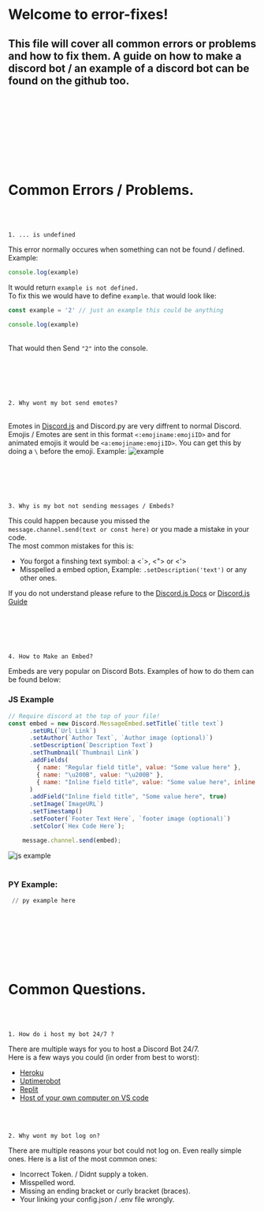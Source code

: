 # Welcome to error-fixes!
## This file will cover all common errors or problems and how to fix them. A guide on how to make a discord bot / an example of a discord bot can be found on the github too.  

<br />
<br />
<br />
<br />
<br />
<br />
<br />
<br />
  

# Common Errors / Problems.

<br />
<br />

```
1. ... is undefined
```
This error normally occures when something can not be found / defined. <br> Example:

 ```js
console.log(example)
```

 It would return `example is not defined.` <br> To fix this we would have to define `example`. that would look like:
```js
const example = '2' // just an example this could be anything

console.log(example)
```
<br> That would then Send `"2"` into the console.

<br />
<br />
<br />
<br />

```
2. Why wont my bot send emotes?
```
<br> Emotes in [Discord.js](https://discord.js.org/#/) and Discord.py are very diffrent to normal Discord.<br> Emojis / Emotes are sent in this format `<:emojiname:emojiID>` and for animated emojis it would be `<a:emojiname:emojiID>`. You can get this by doing a `\` before the emoji. Example:  ![example](https://cdn.discordapp.com/attachments/850404343420813372/850449214215684156/unknown.png)

<br />
<br />
<br />
<br />

```
3. Why is my bot not sending messages / Embeds?
```
This could happen because you missed the <br> `message.channel.send(text or const here)`  or you made a mistake in your code.<br> The most common mistakes for this is:
* You forgot a finshing text symbol: a <`>, <"> or <'>
* Misspelled a embed option, Example: `.setDescription('text')` or any other ones.

If you do not understand please refure to the [Discord.js Docs](https://discord.js.org/#/docs/main/stable/general/welcome) or [Discord.js Guide](https://discordjs.guide/#before-you-begin)

<br />
<br />
<br />
<br />

```
4. How to Make an Embed?
```

Embeds are very popular on Discord Bots. Examples of how to do them can be found below: 
<br />
### JS Example

```js
// Require discord at the top of your file!
const embed = new Discord.MessageEmbed.setTitle(`title text`)
      .setURL(`Url Link`)
      .setAuthor(`Author Text`, `Author image (optional)`)
      .setDescription(`Description Text`)
      .setThumbnail(`Thumbnail Link`)
      .addFields(
        { name: "Regular field title", value: "Some value here" },
        { name: "\u200B", value: "\u200B" },
        { name: "Inline field title", value: "Some value here", inline: true }
      )
      .addField("Inline field title", "Some value here", true)
      .setImage(`ImageURL`)
      .setTimestamp()
      .setFooter(`Footer Text Here`, `footer image (optional)`)
      .setColor(`Hex Code Here`);

    message.channel.send(embed);
```

![js example](https://cdn.discordapp.com/attachments/850455407926968330/850455617239515166/unknown.png)
<br />
<br />

### PY Example:

```py
 // py example here
```

<br />
<br />
<br />
<br />
<br />
<br />


# Common Questions.
<br />
<br />


``` 
1. How do i host my bot 24/7 ? 
```
There are multiple ways for you to host a Discord Bot 24/7.<br> Here is a few ways you could (in order from best to worst):
* [Heroku](https://www.heroku.com/)
* [Uptimerobot](https://uptimerobot.com/)
* [Replit](https://replit.com/)
* [Host of your own computer on VS code](https://code.visualstudio.com/)

<br />
<br />

```
2. Why wont my bot log on?
```
There are multiple reasons your bot could not log on. Even really simple ones. Here is a list of the most common ones:

* Incorrect Token. / Didnt supply a token.
* Misspelled word.
* Missing an ending bracket or curly bracket (braces).
* Your linking your config.json / .env file wrongly.


<br />
<br />
